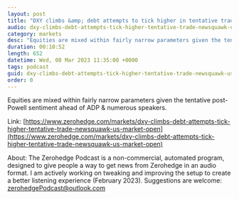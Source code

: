 ```yaml
---
layout: post
title: "DXY climbs &amp; debt attempts to tick higher in tentative trade - Newsquawk US Market Open"
audio: dxy-climbs-debt-attempts-tick-higher-tentative-trade-newsquawk-us-market-open-0
category: markets
desc: "Equities are mixed within fairly narrow parameters given the tentative post-Powell sentiment ahead of ADP &amp; numerous speakers."
duration: 00:10:52
length: 652
datetime: Wed, 08 Mar 2023 11:35:00 +0000
tags: podcast
guid: dxy-climbs-debt-attempts-tick-higher-tentative-trade-newsquawk-us-market-open-0
order: 0
---
```

Equities are mixed within fairly narrow parameters given the tentative post-Powell sentiment ahead of ADP &amp; numerous speakers.

Link: [https://www.zerohedge.com/markets/dxy-climbs-debt-attempts-tick-higher-tentative-trade-newsquawk-us-market-open](https://www.zerohedge.com/markets/dxy-climbs-debt-attempts-tick-higher-tentative-trade-newsquawk-us-market-open)

About: The Zerohedge Podcast is a non-commercial, automated program, designed to give people a way to get news from Zerohedge in an audio format.  I am actively working on tweaking and improving the setup to create a better listening experience (February 2023).  Suggestions are welcome: [zerohedgePodcast@outlook.com](mailto:zerohedgePodcast@outlook.com)